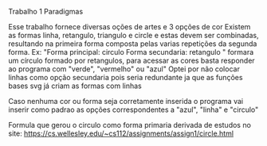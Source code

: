 Trabalho 1 Paradigmas

Esse trabalho fornece diversas oções de artes e 3 opções de cor
Existem as formas linha, retangulo, triangulo e circle e estas devem ser combinadas, resultando na primeira forma composta pelas varias repetições da segunda forma. Ex: "Forma principal: circulo Forma secundaria: retangulo " formara um círculo formado por retangulos, para acessar as cores basta responder ao programa com "verde", "vermelho" ou "azul"
Optei por não colocar linhas como opção secundaria pois seria redundante ja que as funções bases svg já criam as formas com linhas

Caso nenhuma cor ou forma seja corretamente inserida o programa vai inserir como padrao as opções correspondentes a "azul", "linha" e "circulo"

Formula que gerou o circulo como forma primaria derivada de estudos no site: https://cs.wellesley.edu/~cs112/assignments/assign1/circle.html